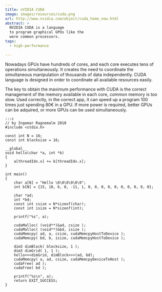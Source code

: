 ```yaml
---
title: nVIDIA CUDA
image: images/resources/cuda.png
url: http://www.nvidia.com/object/cuda_home_new.html
abstract: >
  NVIDIA CUDA is a language
  to program graphical GPUs like the
  were common processors.
tags:
  - high-performance
  
---
```

Nowadays GPUs have hundreds of cores, and each core executes
tens of operations simultaneously.
It creates the need to coordinate the simultaneous
manipulation of thousands of data independently.
CUDA language is designed in order to coordinate
all available resources easily.

The key to obtain the maximum performance with CUDA is the
correct management of the memory available in each core,
common memory is too slow.
Used correctly, in the correct app,
it can speed up a program 100 times just spending 80€ in a GPU.
If more power is required, better GPUs can be adquired,
or more GPUs can be used simultaneously.

	:::c
	// by Ingemar Ragnemalm 2010
	#include <stdio.h>
	 
	const int N = 16; 
	const int blocksize = 16; 
	 
	__global__ 
	void hello(char *a, int *b) 
	{
		a[threadIdx.x] += b[threadIdx.x];
	}
	 
	int main()
	{
		char a[N] = "Hello \0\0\0\0\0\0";
		int b[N] = {15, 10, 6, 0, -11, 1, 0, 0, 0, 0, 0, 0, 0, 0, 0, 0};
	 
		char *ad;
		int *bd;
		const int csize = N*sizeof(char);
		const int isize = N*sizeof(int);
	 
		printf("%s", a);
	 
		cudaMalloc( (void**)&ad, csize ); 
		cudaMalloc( (void**)&bd, isize ); 
		cudaMemcpy( ad, a, csize, cudaMemcpyHostToDevice ); 
		cudaMemcpy( bd, b, isize, cudaMemcpyHostToDevice ); 
		
		dim3 dimBlock( blocksize, 1 );
		dim3 dimGrid( 1, 1 );
		hello<<<dimGrid, dimBlock>>>(ad, bd);
		cudaMemcpy( a, ad, csize, cudaMemcpyDeviceToHost ); 
		cudaFree( ad );
		cudaFree( bd );
		
		printf("%s\n", a);
		return EXIT_SUCCESS;
	}

